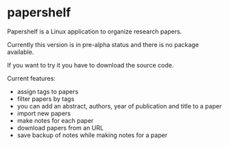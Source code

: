 papershelf
==========

Papershelf is a Linux application to organize research papers.

Currently this version is in pre-alpha status and there is no package available.

If you want to try it you have to download the source code.

Current features:

* assign tags to papers
* filter papers by tags
* you can add an abstract, authors, year of publication and title to a paper
* import new papers
* make notes for each paper
* download papers from an URL
* save backup of notes while making notes for a paper

